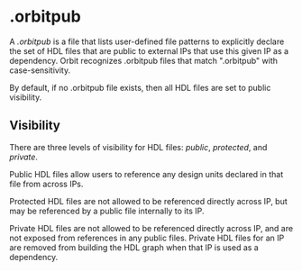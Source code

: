 # .orbitpub

A _.orbitpub_ is a file that lists user-defined file patterns to explicitly declare the set of HDL files that are public to external IPs that use this given IP as a dependency. Orbit recognizes .orbitpub files that match ".orbitpub" with case-sensitivity.

By default, if no .orbitpub file exists, then all HDL files are set to public visibility.

## Visibility

There are three levels of visibility for HDL files: _public_, _protected_, and _private_.

Public HDL files allow users to reference any design units declared in that file from across IPs.

Protected HDL files are not allowed to be referenced directly across IP, but may be referenced by a public file internally to its IP.

Private HDL files are not allowed to be referenced directly across IP, and are not exposed from references in any public files. Private HDL files for an IP are removed from building the HDL graph when that IP is used as a dependency.